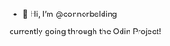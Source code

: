 - 👋 Hi, I’m @connorbelding

currently going through the Odin Project!

<!---
connorbelding/connorbelding is a ✨ special ✨ repository because its `README.md` (this file) appears on your GitHub profile.
You can click the Preview link to take a look at your changes.
--->

